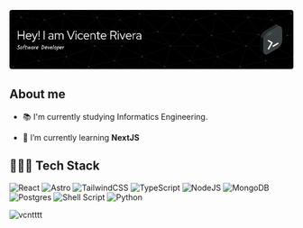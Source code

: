 ![GitHub Logo](github-header-image.png)

## About me

- 📚 I'm currently studying Informatics Engineering.
<!-- - 🔭 I’m currently working on [url-shortener](https://github.com/vcntttt/url-shortener) -->

- 🌱 I’m currently learning **NextJS**
<!-- - 👨‍💻 All of my projects are available at [portfolio.link](portfolio.link) -->

## 🧑🏻‍💻 Tech Stack

![React](https://img.shields.io/badge/react-%2320232a.svg?style=for-the-badge&logo=react&logoColor=%2361DAFB)
![Astro](https://img.shields.io/badge/astro-%232C2052.svg?style=for-the-badge&logo=astro&logoColor=white)
![TailwindCSS](https://img.shields.io/badge/tailwindcss-%2338B2AC.svg?style=for-the-badge&logo=tailwind-css&logoColor=white)
![TypeScript](https://img.shields.io/badge/typescript-%23007ACC.svg?style=for-the-badge&logo=typescript&logoColor=white)
![NodeJS](https://img.shields.io/badge/node.js-6DA55F?style=for-the-badge&logo=node.js&logoColor=white)
![MongoDB](https://img.shields.io/badge/MongoDB-%234ea94b.svg?style=for-the-badge&logo=mongodb&logoColor=white)
![Postgres](https://img.shields.io/badge/postgres-%23316192.svg?style=for-the-badge&logo=postgresql&logoColor=white)
![Shell Script](https://img.shields.io/badge/bash-%23121011.svg?style=for-the-badge&logo=gnu-bash&logoColor=white)
![Python](https://img.shields.io/badge/python-3670A0?style=for-the-badge&logo=python&logoColor=ffdd54)

<img src="https://github-readme-stats.vercel.app/api/top-langs?username=vcntttt&show_icons=true&locale=en&layout=compact" alt="vcntttt"/>

<!-- Profile views counter
<p align="left"> <img src="https://komarev.com/ghpvc/?username=vcntttt&label=Profile%20views&color=0e75b6&style=flat" alt="vcntttt" /> </p> -->

<!-- medallas
<p align="left"> <a href="https://github.com/ryo-ma/github-profile-trophy"><img src="https://github-profile-trophy.vercel.app/?username=vcntttt" alt="vcntttt" /></a> </p>
-->

<!-- github stats
<p>&nbsp;<img align="center" src="https://github-readme-stats.vercel.app/api?username=vcntttt&show_icons=true&locale=en" alt="vcntttt" /></p> -->

<!-- racha
<p><img align="center" src="https://github-readme-streak-stats.herokuapp.com/?user=vcntttt&" alt="vcntttt" /></p> -->